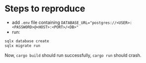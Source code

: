 # Steps to reproduce
- add `.env` file containing `DATABASE_URL="postgres://<USER>:<PASSWORD>@<HOST>:<PORT>/<DB>"`
- run:
```sh
sqlx database create
sqlx migrate run
```

Now, `cargo build` should run successfully, `cargo run` should crash.
